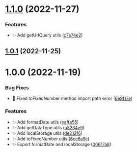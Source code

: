 # [1.1.0](https://github.com/oxiran/utils/compare/v1.0.1...v1.1.0) (2022-11-27)


### Features

* :sparkles: Add getUrlQuery utils ([c7e74e2](https://github.com/oxiran/utils/commit/c7e74e22fdf3effc2edb1bafd24bbbfa1206f98e))

## [1.0.1](https://github.com/oxiran/utils/compare/v1.0.0...v1.0.1) (2022-11-25)

# 1.0.0 (2022-11-19)


### Bug Fixes

* :bug: Fixed toFixedNumber method import path error ([6e9f17e](https://github.com/oxiran/utils/commit/6e9f17e7ffa59c2dd1a1f9945edfb32d5a1961d7))


### Features

* :sparkles: Add formatDate utils ([eaffa55](https://github.com/oxiran/utils/commit/eaffa55bf99d8db2cb89932e2676de30d33462a2))
* :sparkles: Add getDataType utils ([a3234e9](https://github.com/oxiran/utils/commit/a3234e94c941c940b09c3b44295c71389bf0b8be))
* :sparkles: Add localStorage utils ([de212f6](https://github.com/oxiran/utils/commit/de212f617cb5498de7d3bf5b4f66d19623718dc0))
* :sparkles: Add toFixedNumber utils ([6cc6a9c](https://github.com/oxiran/utils/commit/6cc6a9c19cd534e4318957740e49cad8ec5b5d7d))
* :sparkles: Export formatDate and localStorage ([06617a8](https://github.com/oxiran/utils/commit/06617a8f6dc27391363ebe53dce02f4cdbe27231))
